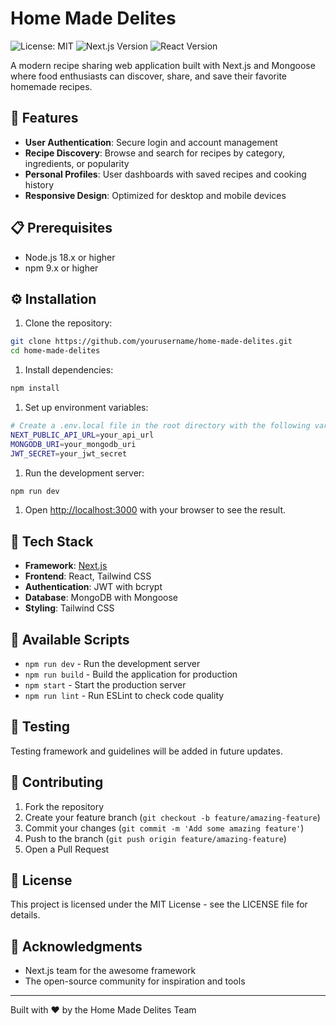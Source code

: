 # Home Made Delites

![License: MIT](https://img.shields.io/badge/License-MIT-yellow.svg)
![Next.js Version](https://img.shields.io/badge/next.js-15.4.5-blueviolet)
![React Version](https://img.shields.io/badge/react-19.1.0-blue)

A modern recipe sharing web application built with Next.js and Mongoose where food enthusiasts can discover, share, and save their favorite homemade recipes.

## 🚀 Features

-   **User Authentication**: Secure login and account management
-   **Recipe Discovery**: Browse and search for recipes by category, ingredients, or popularity
-   **Personal Profiles**: User dashboards with saved recipes and cooking history
-   **Responsive Design**: Optimized for desktop and mobile devices

## 📋 Prerequisites

-   Node.js 18.x or higher
-   npm 9.x or higher

## ⚙️ Installation

1. Clone the repository:

```bash
git clone https://github.com/yourusername/home-made-delites.git
cd home-made-delites
```

1. Install dependencies:

```bash
npm install
```

1. Set up environment variables:

```bash
# Create a .env.local file in the root directory with the following variables
NEXT_PUBLIC_API_URL=your_api_url
MONGODB_URI=your_mongodb_uri
JWT_SECRET=your_jwt_secret
```

1. Run the development server:

```bash
npm run dev
```

1. Open [http://localhost:3000](http://localhost:3000) with your browser to see the result.

## 🧰 Tech Stack

-   **Framework**: [Next.js](https://nextjs.org/)
-   **Frontend**: React, Tailwind CSS
-   **Authentication**: JWT with bcrypt
-   **Database**: MongoDB with Mongoose
-   **Styling**: Tailwind CSS

## 🔄 Available Scripts

-   `npm run dev` - Run the development server
-   `npm run build` - Build the application for production
-   `npm start` - Start the production server
-   `npm run lint` - Run ESLint to check code quality

## 🧪 Testing

Testing framework and guidelines will be added in future updates.

## 🤝 Contributing

1. Fork the repository
1. Create your feature branch (`git checkout -b feature/amazing-feature`)
1. Commit your changes (`git commit -m 'Add some amazing feature'`)
1. Push to the branch (`git push origin feature/amazing-feature`)
1. Open a Pull Request

## 📄 License

This project is licensed under the MIT License - see the LICENSE file for details.

## 👏 Acknowledgments

-   Next.js team for the awesome framework
-   The open-source community for inspiration and tools

---

Built with ❤️ by the Home Made Delites Team

